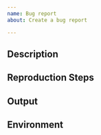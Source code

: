 ```yaml
---
name: Bug report
about: Create a bug report

---
```


## Description
<!-- Add a description of the bug -->

## Reproduction Steps
<!-- Add a list of commands that you ran that triggered the bug -->

## Output
<!-- Add the full output of these commands or any logs, showing any errors -->

## Environment
<!-- Include your environment (OS version, Python version, etc.) -->
